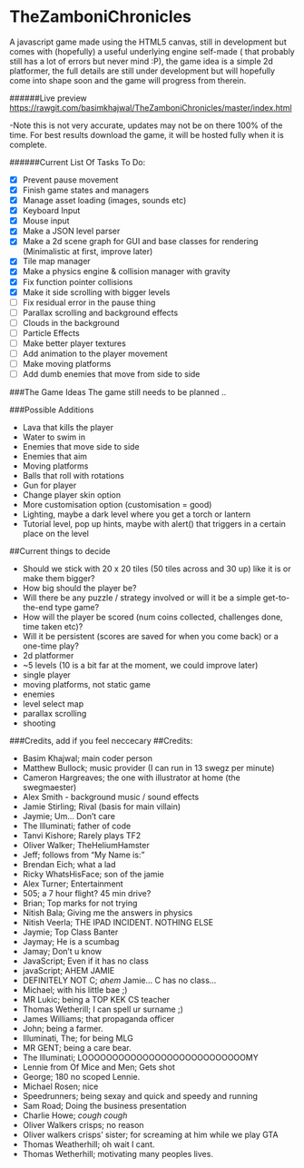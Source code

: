 # TheZamboniChronicles
A javascript game made using the HTML5 canvas, still in development but comes with (hopefully) a useful underlying engine self-made ( that probably still has a lot of errors but never mind :P), the game idea is a simple 2d platformer, the full details are still under development but will hopefully come into shape soon and the game will progress from therein. 

######Live preview
https://rawgit.com/basimkhajwal/TheZamboniChronicles/master/index.html

-Note this is not very accurate, updates may not be on there 100% of the time. For best results download the game, it will be hosted fully when it is complete.

######Current List Of Tasks To Do:
- [x] Prevent pause movement
- [x] Finish game states and managers
- [x] Manage asset loading (images, sounds etc)
- [x] Keyboard Input
- [x] Mouse input
- [x] Make a JSON level parser
- [x] Make a 2d scene graph for GUI and base classes for rendering (Minimalistic at first, improve later)
- [x] Tile map manager
- [x] Make a physics engine & collision manager with gravity
- [x] Fix function pointer collisions
- [x] Make it side scrolling with bigger levels
- [ ] Fix residual error in the pause thing
- [ ] Parallax scrolling and background effects
- [ ] Clouds in the background
- [ ] Particle Effects
- [ ] Make better player textures
- [ ] Add animation to the player movement
- [ ] Make moving platforms
- [ ] Add dumb enemies that move from side to side

###The Game Ideas
The game still needs to be planned ..

###Possible Additions
- Lava that kills the player
- Water to swim in
- Enemies that move side to side
- Enemies that aim
- Moving platforms
- Balls that roll with rotations
- Gun for player
- Change player skin option
- More customisation option (customisation = good)
- Lighting, maybe a dark level where you get a torch or lantern
- Tutorial level, pop up hints, maybe with alert() that triggers in a certain place on the level

##Current things to decide
- Should we stick with 20 x 20 tiles (50 tiles across and 30 up) like it is or make them bigger?
- How big should the player be?
- Will there be any puzzle / strategy involved or will it be a simple get-to-the-end type game?
- How will the player be scored (num coins collected, challenges done, time taken etc)?
- Will it be persistent (scores are saved for when you come back) or a one-time play?
- 2d platformer
- ~5 levels (10 is a bit far at the moment, we could improve later)
- single player
- moving platforms, not static game
- enemies
- level select map
- parallax scrolling
- shooting

###Credits, add if you feel neccecary
##Credits:
- Basim Khajwal; main coder person 
- Matthew Bullock; music provider (I can run in 13 swegz per minute)
- Cameron Hargreaves; the one with illustrator at home (the swegmaester)
- Alex Smith - background music / sound effects
- Jamie Stirling; Rival (basis for main villain) 
- Jaymie; Um… Don’t care
- The Illuminati; father of code
- Tanvi Kishore; Rarely plays TF2
- Oliver Walker; TheHeliumHamster
- Jeff; follows from “My Name is:”
- Brendan Eich; what a lad
- Ricky WhatsHisFace; son of the jamie
- Alex Turner; Entertainment
- 505; a 7 hour flight? 45 min drive?
- Brian; Top marks for not trying
- Nitish Bala; Giving me the answers in physics
- Nitish Veerla; THE IPAD INCIDENT. NOTHING ELSE
- Jaymie; Top Class Banter
- Jaymay; He is a scumbag
- Jamay; Don’t u know
- JavaScript; Even if it has no class
- javaScript; AHEM JAMIE
- DEFINITELY NOT C; *ahem* Jamie... C has no class…
- Michael; with his little  bae ;)
- MR Lukic; being a TOP KEK CS teacher
- Thomas Wetherill; I can spell ur surname ;)
- James Williams; that propaganda officer
- John; being a farmer.
- Illuminati, The; for being MLG
- MR GENT; being a care bear.
- The Illuminati; LOOOOOOOOOOOOOOOOOOOOOOOOOOOMY
- Lennie from Of Mice and Men; Gets shot
- George; 180 no scoped Lennie.
- Michael Rosen; nice
- Speedrunners; being sexay and quick and speedy and running
- Sam Road; Doing the business presentation
- Charlie Howe; *cough cough*
- Oliver Walkers crisps; no reason
- Oliver walkers crisps’ sister; for screaming at him while we play GTA
- Thomas Weatherhill; oh wait I cant.
- Thomas Wetherhill; motivating many peoples lives.
